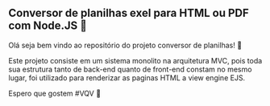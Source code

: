 ## **Conversor de planilhas exel para HTML ou PDF com Node.JS :rocket:** 

Olá seja bem vindo ao repositório do projeto conversor de planilhas! :page_with_curl:

Este projeto consiste em um sistema monolito na arquitetura MVC, pois toda sua estrutura tanto de back-end quanto de front-end constam no mesmo lugar, foi utilizado para renderizar as paginas HTML a view engine EJS.

Espero que gostem #VQV :rocket:
